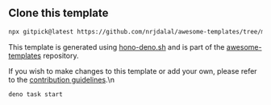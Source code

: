 ## Clone this template

```bash
npx gitpick@latest https://github.com/nrjdalal/awesome-templates/tree/main/hono-apps/hono-deno
```

This template is generated using [hono-deno.sh](https://github.com/nrjdalal/awesome-templates/blob/main/.github/.scripts/hono-deno.sh) and is part of the [awesome-templates](https://github.com/nrjdalal/awesome-templates) repository.

If you wish to make changes to this template or add your own, please refer to the [contribution guidelines](https://github.com/nrjdalal/awesome-templates?tab=readme-ov-file#contributing).\n
```
deno task start
```
